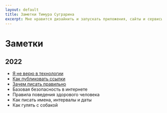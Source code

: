 ```yaml
---
layout: default
title: Заметки Тимура Суграрина
excerpt: Мне нравится дизайнить и запускать приложения, сайты и сервисы. В основном я занимаюсь интерфейсами и текстами.
---
```


# Заметки

## 2022

- [Я не верю в технологии](/notes/low-tech/)
- [Как публиковать ссылки](/notes/links-design/)
- [Зачем писать правильно](/notes/reason-to-write-properly/)
- Базовая безопасность в интернете
- Правила поведения здорового человека 
- Как писать имена, интервалы и даты
- Как гулять с собакой